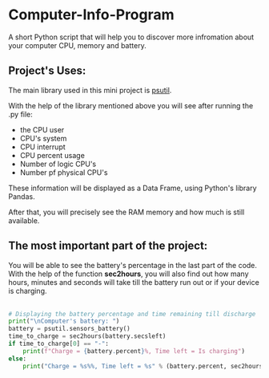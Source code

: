 # Computer-Info-Program
A short Python script that will help you to discover more infromation about your computer CPU, memory and battery.

## Project's Uses:
The main library used in this mini project is [psutil](https://pypi.org/project/psutil/). 

With the help of the library mentioned above you will see after running the .py file:
* the CPU user
* CPU's system
* CPU interrupt
* CPU percent usage
* Number of logic CPU's
* Number pf physical CPU's

These information will be displayed as a Data Frame, using Python's library Pandas.

After that, you will precisely see the RAM memory and how much is still available. 

## The most important part of the project:
You will be able to see the battery's percentage in the last part of the code. With the help of the function __sec2hours__, you will also find out how many hours, minutes and seconds will take till the battery run out or if your device is charging.
<br></br>

```Python
# Displaying the battery percentage and time remaining till discharge
print("\nComputer's battery: ")
battery = psutil.sensors_battery()
time_to_charge = sec2hours(battery.secsleft)
if time_to_charge[0] == "-":
    print(f"Charge = {battery.percent}%, Time left = Is charging")
else:
    print("Charge = %s%%, Time left = %s" % (battery.percent, sec2hours(battery.secsleft)))

```



